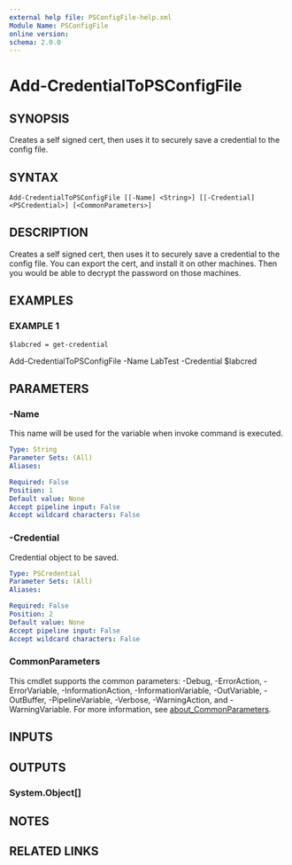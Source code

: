 ```yaml
---
external help file: PSConfigFile-help.xml
Module Name: PSConfigFile
online version:
schema: 2.0.0
---
```


# Add-CredentialToPSConfigFile

## SYNOPSIS
Creates a self signed cert, then uses it to securely save a credential to the config file.

## SYNTAX

```
Add-CredentialToPSConfigFile [[-Name] <String>] [[-Credential] <PSCredential>] [<CommonParameters>]
```

## DESCRIPTION
Creates a self signed cert, then uses it to securely save a credential to the config file. 
You can export the cert, and install it on other machines.
Then you would be able to decrypt the password on those machines.

## EXAMPLES

### EXAMPLE 1
```
$labcred = get-credential
```

Add-CredentialToPSConfigFile -Name LabTest -Credential $labcred

## PARAMETERS

### -Name
This name will be used for the variable when invoke command is executed.

```yaml
Type: String
Parameter Sets: (All)
Aliases:

Required: False
Position: 1
Default value: None
Accept pipeline input: False
Accept wildcard characters: False
```

### -Credential
Credential object to be saved.

```yaml
Type: PSCredential
Parameter Sets: (All)
Aliases:

Required: False
Position: 2
Default value: None
Accept pipeline input: False
Accept wildcard characters: False
```

### CommonParameters
This cmdlet supports the common parameters: -Debug, -ErrorAction, -ErrorVariable, -InformationAction, -InformationVariable, -OutVariable, -OutBuffer, -PipelineVariable, -Verbose, -WarningAction, and -WarningVariable. For more information, see [about_CommonParameters](http://go.microsoft.com/fwlink/?LinkID=113216).

## INPUTS

## OUTPUTS

### System.Object[]
## NOTES

## RELATED LINKS
